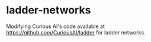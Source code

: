 # ladder-networks

Modifying Curious AI's code available at https://github.com/CuriousAI/ladder for ladder networks.
